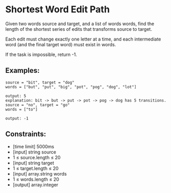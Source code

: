 # Shortest Word Edit Path

Given two words source and target, and a list of words words, find the length of the shortest series of edits that transforms source to target.

Each edit must change exactly one letter at a time, and each intermediate word (and the final target word) must exist in words.

If the task is impossible, return -1.

## Examples:

```
source = "bit", target = "dog"
words = ["but", "put", "big", "pot", "pog", "dog", "lot"]

output: 5
explanation: bit -> but -> put -> pot -> pog -> dog has 5 transitions.
source = "no", target = "go"
words = ["to"]

output: -1
```

## Constraints:

- [time limit] 5000ms
- [input] string source
- 1 ≤ source.length ≤ 20
- [input] string target
- 1 ≤ target.length ≤ 20
- [input] array.string words
- 1 ≤ words.length ≤ 20
- [output] array.integer

